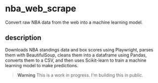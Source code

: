 # nba_web_scrape

Convert raw NBA data from the web into a machine learning model.

## description
Downloads NBA standings data and box scores using Playwright, parses them with BeautifulSoup, cleans them into a dataframe using Pandas, converts them to a CSV, and then uses Scikit-learn to train a machine learning model to make predictions.

> **Warning**
> This is a work in progress. I'm building this in public.
